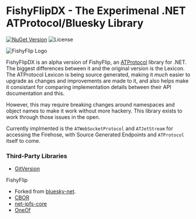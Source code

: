 # FishyFlipDX - The Experimenal .NET ATProtocol/Bluesky Library

[![NuGet Version](https://img.shields.io/nuget/v/FishyFlipDX.svg)](https://www.nuget.org/packages/FishyFlipDX/) ![License](https://img.shields.io/badge/License-MIT-blue.svg)

![FishyFlip Logo](https://user-images.githubusercontent.com/898335/253740405-4b0ae177-cc49-4c26-b6b0-ab8e835a0e62.png)

FishyFlipDX is an alpha version of FishyFlip, an [ATProtocol](https://atproto.com/) library for .NET. The biggest differences between it and the original version is the Lexicon. The ATProtocol Lexicon is being source generated, making it _much_ easier to upgrade as changes and improvements are made to it, and also helps make it consistant for comparing implementation details between their API documentation and this.

However, this may require breaking changes around namespaces and object names to make it work without more hackery. This library exists to work through those issues in the open.

Currently implmented is the `ATWebSocketProtocol` and `ATJetStream` for accessing the Firehose, with Source Generated Endpoints and `ATProtocol` itself to come.


### Third-Party Libraries

- [GitVersion](https://github.com/GitTools/GitVersion)

FishyFlip

- Forked from [bluesky-net](https://github.com/dariogriffo/bluesky-net).
- [CBOR](https://github.com/peteroupc/CBOR)
- [net-ipfs-core](https://github.com/ipfs-shipyard/net-ipfs-core)
- [OneOf](https://github.com/mcintyre321/OneOf)